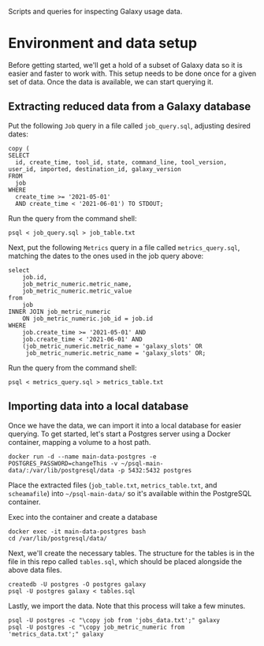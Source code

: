 Scripts and queries for inspecting Galaxy usage data.

# Environment and data setup
Before getting started, we'll get a hold of a subset of Galaxy data so it is
easier and faster to work with. This setup needs to be done once for a given set
of data. Once the data is available, we can start querying it.
## Extracting reduced data from a Galaxy database
Put the following `Job` query in a file called `job_query.sql`,
adjusting desired dates:
```
copy (
SELECT
  id, create_time, tool_id, state, command_line, tool_version, user_id, imported, destination_id, galaxy_version
FROM
  job
WHERE
  create_time >= '2021-05-01'
  AND create_time < '2021-06-01') TO STDOUT;
```

Run the query from the command shell:
```
psql < job_query.sql > job_table.txt
```

Next, put the following `Metrics` query in a file called `metrics_query.sql`,
matching the dates to the ones used in the job query above:
```
select
    job.id,
    job_metric_numeric.metric_name,
    job_metric_numeric.metric_value
from
    job
INNER JOIN job_metric_numeric
    ON job_metric_numeric.job_id = job.id
WHERE
    job.create_time >= '2021-05-01' AND
    job.create_time < '2021-06-01' AND
    (job_metric_numeric.metric_name = 'galaxy_slots' OR
     job_metric_numeric.metric_name = 'galaxy_slots' OR;
```

Run the query from the command shell:
```
psql < metrics_query.sql > metrics_table.txt
```

## Importing data into a local database
Once we have the data, we can import it into a local database for easier querying.
To get started, let's start a Postgres server using a Docker container, mapping
a volume to a host path.

```
docker run -d --name main-data-postgres -e POSTGRES_PASSWORD=changeThis -v ~/psql-main-data/:/var/lib/postgresql/data -p 5432:5432 postgres
```

Place the extracted files (`job_table.txt`, `metrics_table.txt`, and
`scheamafile`) into `~/psql-main-data/` so it's available within the PostgreSQL
container.

Exec into the container and create a database
```
docker exec -it main-data-postgres bash
cd /var/lib/postgresql/data/
```

Next, we'll create the necessary tables. The structure for the tables is in the
file in this repo called `tables.sql`, which should be placed alongside the
above data files.
```
createdb -U postgres -O postgres galaxy
psql -U postgres galaxy < tables.sql
```

Lastly, we import the data. Note that this process will take a few minutes.
```
psql -U postgres -c "\copy job from 'jobs_data.txt';" galaxy
psql -U postgres -c "\copy job_metric_numeric from 'metrics_data.txt';" galaxy
```
